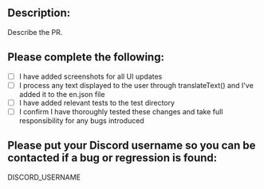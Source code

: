 ## Description:

Describe the PR.

## Please complete the following:

- [ ] I have added screenshots for all UI updates
- [ ] I process any text displayed to the user through translateText() and I've added it to the en.json file
- [ ] I have added relevant tests to the test directory
- [ ] I confirm I have thoroughly tested these changes and take full responsibility for any bugs introduced

## Please put your Discord username so you can be contacted if a bug or regression is found:

DISCORD_USERNAME
